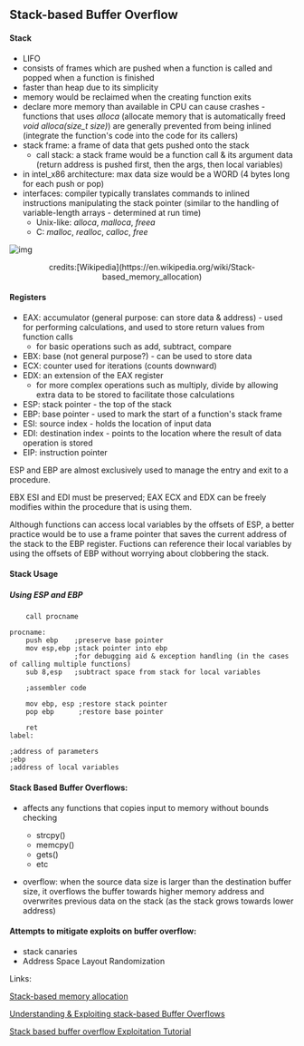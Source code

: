 ## Stack-based Buffer Overflow

#### Stack

- LIFO
- consists of frames which are pushed when a function is called and popped when a function is finished
- faster than heap due to its simplicity
- memory would be reclaimed when the creating function exits
- declare more memory than available in CPU can cause crashes - functions that uses _alloca_ (allocate memory that is automatically freed _void alloca(size_t size)_) are generally prevented from being inlined (integrate the function's code into the code for its callers)
- stack frame: a frame of data that gets pushed onto the stack
  - call stack: a stack frame would be a function call & its argument data (return address is pushed first, then the args, then local variables)
- in intel_x86 architecture: max data size would be a WORD (4 bytes long for each push or pop)
- interfaces: compiler typically translates commands to inlined instructions manipulating the stack pointer (similar to the handling of variable-length arrays - determined at run time)
  - Unix-like: _alloca_, _malloca_, _freea_
  - C: _malloc_, _realloc_, _calloc_, _free_

![img](https://miro.medium.com/max/1000/1*1Or1lGJksfMPGUqHOZXVUw.png)

<div align="center">credits:[Wikipedia](https://en.wikipedia.org/wiki/Stack-based_memory_allocation) </div>

#### Registers

- EAX: accumulator (general purpose: can store data & address) - used for performing calculations, and used to store return values from function calls
  - for basic operations such as add, subtract, compare 
- EBX: base (not general purpose?) - can be used to store data
- ECX: counter used for iterations (counts downward)
- EDX: an extension of the EAX register 
  - for more complex operations such as multiply, divide by allowing extra data to be stored to facilitate those calculations
- ESP: stack pointer - the top of the stack
- EBP: base pointer - used to mark the start of a function's stack frame
- ESI: source index - holds the location of input data
- EDI: destination index - points to the location where the result of data operation is stored
- EIP: instruction pointer

ESP and EBP are almost exclusively used to manage the entry and exit to a procedure. 

EBX ESI and EDI must be preserved; EAX ECX and EDX can be freely modifies within the procedure that is using them.

Although functions can access local variables by the offsets of ESP, a better practice would be to use a frame pointer that saves the current address of the stack to the EBP register. Fuctions can reference their local variables by using the offsets of EBP without worrying about clobbering the stack.

#### Stack Usage

##### Using ESP and EBP

```assembly
	call procname

procname:
	push ebp	;preserve base pointer
	mov esp,ebp	;stack pointer into ebp
				;for debugging aid & exception handling (in the cases of calling multiple functions)
	sub 8,esp   ;subtract space from stack for local variables
	
	;assembler code
	
	mov ebp, esp ;restore stack pointer
	pop ebp		 ;restore base pointer
	
	ret
label:

;address of parameters
;ebp
;address of local variables
```

#### Stack Based Buffer Overflows:

- affects any functions that copies input to memory without bounds checking
  - strcpy()
  - memcpy()
  - gets()
  - etc

- overflow: when the source data size is larger than the destination buffer size, it overflows the buffer towards higher memory address and overwrites previous data on the stack (as the stack grows towards lower address)

#### Attempts to mitigate exploits on buffer overflow:

- stack canaries
- Address Space Layout Randomization 

Links:

[Stack-based memory allocation](https://en.wikipedia.org/wiki/Stack-based_memory_allocation)

[Understanding & Exploiting stack-based Buffer Overflows](https://medium.com/@sghosh2402/understanding-exploiting-stack-based-buffer-overflows-acf9b8659cba)

[Stack based buffer overflow Exploitation Tutorial](https://www.exploit-db.com/docs/english/28475-linux-stack-based-buffer-overflows.pdf)

